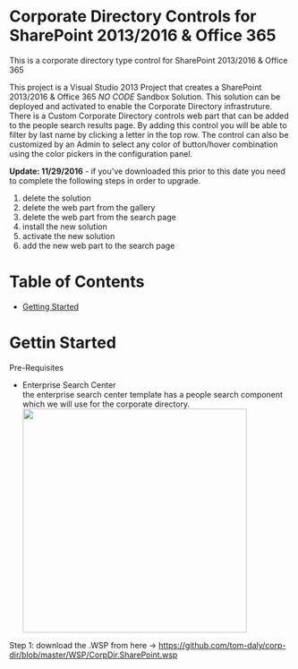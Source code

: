 # Corporate Directory Controls for SharePoint 2013/2016 & Office 365
This is a corporate directory type control for SharePoint 2013/2016 &amp; Office 365

This project is a Visual Studio 2013 Project that creates a SharePoint 2013/2016 & Office 365 *NO CODE* Sandbox Solution. This solution can be deployed and activated to enable the Corporate Directory infrastruture. There is a Custom Corporate Directory controls web part that can be added to the people search results page. By adding this control you will be able to filter by last name by clicking a letter in the top row. The control can also be customized by an Admin to select any color of button/hover combination using the color pickers in the configuration panel.

<B>Update: 11/29/2016</B> - if you've downloaded this prior to this date you need to complete the following steps in order to upgrade.
1) delete the solution
2) delete the web part from the gallery
3) delete the web part from the search page
4) install the new solution
5) activate the new solution
6) add the new web part to the search page

<h1>Table of Contents</h1>
<ul>
<li><a href="#getting-started">Getting Started</a></li>
</ul>

<h1 name="getting-started">Gettin Started</h1>
Pre-Requisites 
<ul>
  <li>
    <div>Enterprise Search Center</div>
    <div>the enterprise search center template has a people search component which we will use for the corporate directory.</div>
    <div><img width="400px" src='http://thomasdaly.net/wp-content/uploads/2016/12/ent-search-center.png'/></div>
  </li>
</ul>

Step 1: download the .WSP from here -> <a href='https://github.com/tom-daly/corp-dir/blob/master/WSP/CorpDir.SharePoint.wsp'>https://github.com/tom-daly/corp-dir/blob/master/WSP/CorpDir.SharePoint.wsp</a>
